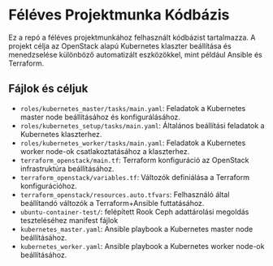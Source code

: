 # Féléves Projektmunka Kódbázis

Ez a repó a féléves projektmunkához felhasznált kódbázist tartalmazza. A projekt célja az OpenStack alapú Kubernetes klaszter beállítása és menedzselése különböző automatizált eszközökkel, mint például Ansible és Terraform.

## Fájlok és céljuk

- `roles/kubernetes_master/tasks/main.yaml`: Feladatok a Kubernetes master node beállításához és konfigurálásához.
- `roles/kubernetes_setup/tasks/main.yaml`: Általános beállítási feladatok a Kubernetes klaszterhez.
- `roles/kubernetes_worker/tasks/main.yaml`: Feladatok a Kubernetes worker node-ok csatlakoztatásához a klaszterhez.
- `terraform_openstack/main.tf`: Terraform konfiguráció az OpenStack infrastruktúra beállításához.
- `terraform_openstack/variables.tf`: Változók definiálása a Terraform konfigurációhoz.
- `terraform_openstack/resources.auto.tfvars`: Felhasználó által beállítandó változók a Terraform+Ansible futtatásához.
- `ubuntu-container-test/`: felépített Rook Ceph adattárolási megoldás teszteléséhez manifest fájlok
- `kubernetes_master.yaml`: Ansible playbook a Kubernetes master node beállításához.
- `kubernetes_worker.yaml`: Ansible playbook a Kubernetes worker node-ok beállításához.